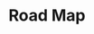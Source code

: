 # Road Map

<iframe
  :src="$withBase('/stack.html')"
  width="100%"
  height="800"
  frameborder="0"
  scrolling="No"
  leftmargin="0"
  topmargin="0"
/>

打怪之路：

- 概念题：20. 有效的括号
- 括号匹配：678 -> 32
- 中序遍历：94 -> 150 -> 227
- 下一个更大元素：496 -> 503
- 栈的应用：71
- 单调栈：739 -> 42 -> 84

# 括号匹配

栈中只保存前半括号，当遇到后半括号时，进行出栈操作；

通过 入栈 和 出栈 两个操作 模拟 括号前半部分和后半部分的匹配过程；
